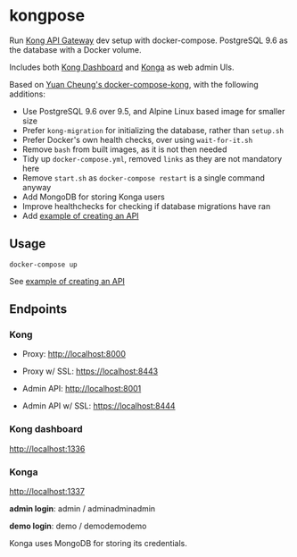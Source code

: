 # kongpose

Run [Kong API Gateway](https://konghq.com/kong-community-edition) dev setup
with docker-compose. PostgreSQL 9.6 as the database with a Docker volume.

Includes both [Kong Dashboard](https://github.com/PGBI/kong-dashboard) and
[Konga](https://github.com/pantsel/konga) as web admin UIs.

Based on [Yuan Cheung's docker-compose-kong](https://github.com/zhangyuan/docker-compose-kong), with the following additions:

- Use PostgreSQL 9.6 over 9.5, and Alpine Linux based image for smaller size
- Prefer `kong-migration` for initializing the database, rather than `setup.sh`
- Prefer Docker's own health checks, over using `wait-for-it.sh`
- Remove `bash` from built images, as it is not then needed
- Tidy up `docker-compose.yml`, removed `links` as they are not mandatory here
- Remove `start.sh` as `docker-compose restart` is a single command anyway
- Add MongoDB for storing Konga users
- Improve healthchecks for checking if database migrations have ran
- Add [example of creating an API](https://github.com/asyrjasalo/kongpose/tree/master/example)


## Usage

    docker-compose up

See [example of creating an API](https://github.com/asyrjasalo/kongpose/tree/master/example)


## Endpoints

### Kong

- Proxy: [http://localhost:8000](http://localhost:8000)
- Proxy w/ SSL: [https://localhost:8443](https://localhost:8443)

- Admin API: [http://localhost:8001](http://localhost:8001)
- Admin API w/ SSL: [https://localhost:8444](https://localhost:8444)


### Kong dashboard

[http://localhost:1336](http://localhost:1336)


### Konga

[http://localhost:1337](http://localhost:1337)

**admin login**: admin / adminadminadmin

**demo login**: demo / demodemodemo

Konga uses MongoDB for storing its credentials.
